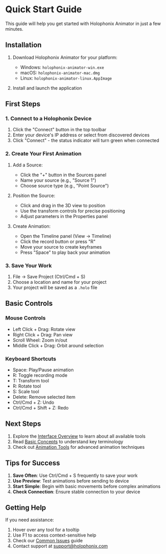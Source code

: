 # Quick Start Guide

This guide will help you get started with Holophonix Animator in just a few minutes.

## Installation

1. Download Holophonix Animator for your platform:
   - Windows: `holophonix-animator-win.exe`
   - macOS: `holophonix-animator-mac.dmg`
   - Linux: `holophonix-animator-linux.AppImage`

2. Install and launch the application

## First Steps

### 1. Connect to a Holophonix Device

1. Click the "Connect" button in the top toolbar
2. Enter your device's IP address or select from discovered devices
3. Click "Connect" - the status indicator will turn green when connected

### 2. Create Your First Animation

1. Add a Source:
   - Click the "+" button in the Sources panel
   - Name your source (e.g., "Source 1")
   - Choose source type (e.g., "Point Source")

2. Position the Source:
   - Click and drag in the 3D view to position
   - Use the transform controls for precise positioning
   - Adjust parameters in the Properties panel

3. Create Animation:
   - Open the Timeline panel (View → Timeline)
   - Click the record button or press "R"
   - Move your source to create keyframes
   - Press "Space" to play back your animation

### 3. Save Your Work

1. File → Save Project (Ctrl/Cmd + S)
2. Choose a location and name for your project
3. Your project will be saved as a `.holo` file

## Basic Controls

### Mouse Controls
- Left Click + Drag: Rotate view
- Right Click + Drag: Pan view
- Scroll Wheel: Zoom in/out
- Middle Click + Drag: Orbit around selection

### Keyboard Shortcuts
- Space: Play/Pause animation
- R: Toggle recording mode
- T: Transform tool
- R: Rotate tool
- S: Scale tool
- Delete: Remove selected item
- Ctrl/Cmd + Z: Undo
- Ctrl/Cmd + Shift + Z: Redo

## Next Steps

1. Explore the [Interface Overview](interface-overview.md) to learn about all available tools
2. Read [Basic Concepts](basic-concepts.md) to understand key terminology
3. Check out [Animation Tools](../features/animation-tools.md) for advanced animation techniques

## Tips for Success

1. **Save Often**: Use Ctrl/Cmd + S frequently to save your work
2. **Use Preview**: Test animations before sending to device
3. **Start Simple**: Begin with basic movements before complex animations
4. **Check Connection**: Ensure stable connection to your device

## Getting Help

If you need assistance:
1. Hover over any tool for a tooltip
2. Use F1 to access context-sensitive help
3. Check our [Common Issues](../troubleshooting/common-issues.md) guide
4. Contact support at support@holophonix.com
